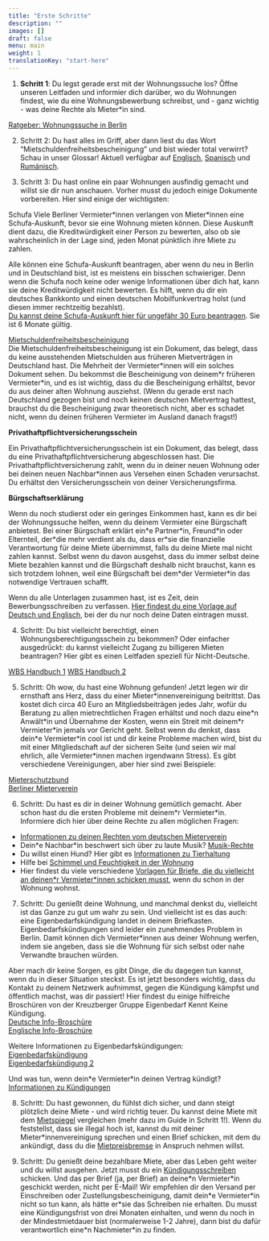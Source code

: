 ```yaml
---
title: "Erste Schritte"
description: ""
images: []
draft: false
menu: main
weight: 1
translationKey: "start-here"
---
```


1. **Schritt 1**: Du legst gerade erst mit der Wohnungssuche los? Öffne unseren Leitfaden und informier dich darüber, wo du Wohnungen findest, wie du eine Wohnungsbewerbung schreibst, und \- ganz wichtig \- was deine Rechte als Mieter\*in sind. 

[Ratgeber: Wohnungssuche in Berlin](/de/guide/)

2. Schritt 2: Du hast alles im Griff, aber dann liest du das Wort “Mietschuldenfreiheitsbescheinigung” und bist wieder total verwirrt? Schau in unser Glossar! Aktuell verfügbar auf [Englisch](/en/glossary/), [Spanisch](/es/glosario/) und [Rumänisch](/ro/glosar/).

3. Schritt 3: Du hast online ein paar Wohnungen ausfindig gemacht und willst sie dir nun anschauen. Vorher musst du jedoch einige Dokumente vorbereiten. Hier sind einige der wichtigsten: 

Schufa 
Viele Berliner Vermieter\*innen verlangen von Mieter\*innen eine Schufa-Auskunft, bevor sie eine Wohnung mieten können. Diese Auskunft dient dazu, die Kreditwürdigkeit einer Person zu bewerten, also ob sie wahrscheinlich in der Lage sind, jeden Monat pünktlich ihre Miete zu zahlen.  

Alle können eine Schufa-Auskunft beantragen, aber wenn du neu in Berlin und in Deutschland bist, ist es meistens ein bisschen schwieriger. Denn wenn die Schufa noch keine oder wenige Informationen über dich hat, kann sie deine Kreditwürdigkeit nicht bewerten. Es hilft, wenn du dir ein deutsches Bankkonto und einen deutschen Mobilfunkvertrag holst (und diesen immer rechtzeitig bezahlst).  
[Du kannst deine Schufa-Auskunft hier für ungefähr 30 Euro beantragen](https://www.schufa.de/). Sie ist  6 Monate gültig.

[Mietschuldenfreiheitsbescheinigung](/de/glossar/was-ist-mietschuldenfreiheitsbescheinigung/)  
Die Mietschuldenfreiheitsbescheinigung ist ein Dokument, das belegt, dass du keine ausstehenden Mietschulden aus früheren Mietverträgen in Deutschland hast. Die Mehrheit der Vermieter\*innen will ein solches Dokument sehen. Du bekommst die Bescheinigung von deinem\*r früheren Vermieter\*in, und es ist wichtig, dass du die Bescheinigung erhältst, bevor du aus deiner alten Wohnung ausziehst. (Wenn du gerade erst nach Deutschland gezogen bist und noch keinen deutschen Mietvertrag hattest, brauchst du die Bescheinigung zwar theoretisch nicht, aber es schadet nicht, wenn du deinen früheren Vermieter im Ausland danach fragst\!)

**Privathaftpflichtversicherungsschein**

Ein Privathaftpflichtversicherungsschein ist ein Dokument, das belegt, dass du eine Privathaftpflichtversicherung abgeschlossen hast. Die Privathaftpflichtversicherung zahlt, wenn du in deiner neuen Wohnung oder bei deinen neuen Nachbar\*innen aus Versehen einen Schaden verursachst. Du erhältst den Versicherungsschein von deiner Versicherungsfirma.

**Bürgschaftserklärung**

Wenn du noch studierst oder ein geringes Einkommen hast, kann es dir bei der Wohnungssuche helfen, wenn du deinem Vermieter eine Bürgschaft anbietest. Bei einer Bürgschaft erklärt ein\*e Partner\*in, Freund\*in oder Elternteil, der\*die mehr verdient als du, dass er\*sie die finanzielle Verantwortung für deine Miete übernimmst, falls du deine Miete mal nicht zahlen kannst. Selbst wenn du davon ausgehst, dass du immer selbst deine Miete bezahlen kannst und die Bürgschaft deshalb nicht brauchst, kann es sich trotzdem lohnen, weil eine Bürgschaft bei dem\*der Vermieter\*in das notwendige Vertrauen schafft.

Wenn du alle Unterlagen zusammen hast, ist es Zeit, dein Bewerbungsschreiben zu verfassen. [Hier findest du eine Vorlage auf Deutsch und Englisch](https://docs.google.com/document/d/1Ml-2taKWwS9D6CeKwKzC2j4TklmW-NWs6eS8BogACgg/edit?usp=sharing), bei der du nur noch deine Daten eintragen musst.

4. Schritt: Du bist vielleicht berechtigt, einen Wohnungsberechtigungsschein zu bekommen? Oder einfacher ausgedrückt: du kannst vielleicht Zugang zu billigeren Mieten beantragen? Hier gibt es einen Leitfaden speziell für Nicht-Deutsche.

[WBS Handbuch 1](https://germanyso.com/en/how-to-berlin/settle-down/english-guide-to-wohnungsberechtigungschein-wbs-for-flat/) 
[WBS Handbuch 2](https://handbookgermany.de/en/wbs)

5. Schritt: Oh wow, du hast eine Wohnung gefunden\! Jetzt legen wir dir ernsthaft ans Herz, dass du einer Mieter\*innenvereinigung beitrittst. Das kostet dich circa 40 Euro an Mitgliedsbeiträgen jedes Jahr, wofür du Beratung zu allen mietrechtlichen Fragen erhältst und noch dazu eine\*n Anwält\*in und Übernahme der Kosten, wenn ein Streit mit deinem\*r Vermieter\*in jemals vor Gericht geht. Selbst wenn du denkst, dass dein\*e Vermieter\*in cool ist und dir keine Probleme machen wird, bist du mit einer Mitgliedschaft auf der sicheren Seite (und seien wir mal ehrlich, alle Vermieter\*innen machen irgendwann Stress). Es gibt verschiedene Vereinigungen, aber hier sind zwei Beispiele:

[Mieterschutzbund](https://www.mieterschutzbund.de/)  
[Berliner Mieterverein](https://www.berliner-mieterverein.de/)

6. Schritt: Du hast es dir in deiner Wohnung gemütlich gemacht. Aber schon hast du die ersten Probleme mit deinem\*r Vermieter\*in. Informiere dich hier über deine Rechte zu allen möglichen Fragen:

- [Informationen zu deinen Rechten vom deutschen Mieterverein](https://www.berliner-mieterverein.de/recht/infoblaetter)  
- Dein\*e Nachbar\*in beschwert sich über zu laute Musik? [Musik-Rechte](https://www.berliner-mieterverein.de/recht/infoblaetter/info-94-musik-in-der-mietwohnung-was-erlaubt-ist-und-was-nicht.htm)  
- Du willst einen Hund? Hier gibt es [Informationen zu Tierhaltung](https://www.bmgev.de/mietrecht/tipps-a-z/artikel/haustiere/)  
- Hilfe bei [Schimmel und Feuchtigkeit in der Wohnung](https://www.bmgev.de/mietrecht/tipps-a-z/artikel/feuchtigkeit/)  
- Hier findest du viele verschiedene [Vorlagen für Briefe, die du vielleicht an deinen\*r Vermieter\*innen schicken musst](https://www.bmgev.de/mietrecht/musterbriefe/), wenn du schon in der Wohnung wohnst.  

7. Schritt: Du genießt deine Wohnung, und manchmal denkst du, vielleicht ist das Ganze zu gut um wahr zu sein. Und vielleicht ist es das auch: eine Eigenbedarfskündigung landet in deinem Briefkasten. Eigenbedarfskündigungen sind leider ein zunehmendes Problem in Berlin. Damit können dich Vermieter\*innen aus deiner Wohnung werfen, indem sie angeben, dass sie die Wohnung für sich selbst oder nahe Verwandte brauchen würden. 

Aber mach dir keine Sorgen, es gibt Dinge, die du dagegen tun kannst, wenn du in dieser Situation steckst. Es ist jetzt besonders wichtig, dass du Kontakt zu deinem Netzwerk aufnimmst, gegen die Kündigung kämpfst und öffentlich machst, was dir passiert\! Hier findest du einige hilfreiche Broschüren von der Kreuzberger Gruppe Eigenbedarf Kennt Keine Kündigung.  
[Deutsche Info-Broschüre](https://drive.google.com/file/d/16iRgL5WEvHx9bHd-U0xbBnK6IWZ96RrJ/view?usp=drive_link)  
[Englische Info-Broschüre](https://docs.google.com/document/d/1gMw4XGe6BHubfKY18UHF92jCY_9czDOl56ronIAlGw8/edit?usp=sharing)

Weitere Informationen zu Eigenbedarfskündigungen:
[Eigenbedarfskündigung](https://www.berliner-mieterverein.de/recht/infoblaetter/info-67-die-eigenbedarfskuendigung.htm)  
[Eigenbedarfskündigung 2](https://www.bmgev.de/mietrecht/tipps-a-z/artikel/eigenbedarf/)

Und was tun, wenn dein\*e Vermieter\*in deinen Vertrag kündigt? [Informationen zu Kündigungen](https://www.berliner-mieterverein.de/recht/infoblaetter/info-91-kuendigungfristen-fuer-wohnung-und-mietverhaeltnis-durch-mieter-und-vermieter.htm)

8. Schritt: Du hast gewonnen, du fühlst dich sicher, und dann steigt plötzlich deine Miete \- und wird richtig teuer. Du kannst deine Miete mit dem [Mietspiegel](https://www.stadtentwicklung.berlin.de/wohnen/mietspiegel/) vergleichen (mehr dazu im Guide in Schritt 1\!). Wenn du feststellst, dass sie illegal hoch ist, kannst du mit deiner Mieter\*innenvereinigung sprechen und einen Brief schicken, mit dem du ankündigt, dass du die [Mietpreisbremse](https://www.bmgev.de/mietrecht/musterbriefe/detailansicht/article/mietpreisbremse-einfache-ruege-fuer-mietvertraege-ab-2019/) in Anspruch nehmen willst.

9. Schritt: Du genießt deine bezahlbare Miete, aber das Leben geht weiter und du willst ausgehen. Jetzt musst du ein [Kündigungsschreiben](https://docs.google.com/document/d/1YrVSan-ZrMo2mOprYhETlp501BhaOS5O/edit?ouid=105042301035107932863&rtpof=true&sd=true&usp=sharing) schicken. Und das per Brief (ja, per Brief) an deine\*n Vermieter\*in geschickt werden, nicht per E-Mail\! Wir empfehlen dir den Versand per Einschreiben oder Zustellungsbescheinigung, damit dein\*e Vermieter\*in nicht so tun kann, als hätte er\*sie das Schreiben nie erhalten. Du musst eine Kündigungsfrist von drei Monaten einhalten, und wenn du noch in der Mindestmietdauer bist (normalerweise 1-2 Jahre), dann bist du dafür verantwortlich eine\*n Nachmieter\*in zu finden. 